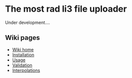 The most rad li3 file uploader
==============================

Under development....

Wiki pages
----------
* [Wiki home](https://github.com/sandelius/li3_attachable/wiki)
* [Installation](https://github.com/sandelius/li3_attachable/wiki/Installation)
* [Usage](https://github.com/sandelius/li3_attachable/wiki/Usage)
* [Validation](https://github.com/sandelius/li3_attachable/wiki/Validation)
* [Interpolations](https://github.com/sandelius/li3_attachable/wiki/Interpolations)